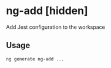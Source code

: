 # ng-add [hidden]

Add Jest configuration to the workspace

## Usage

```bash
ng generate ng-add ...

```
